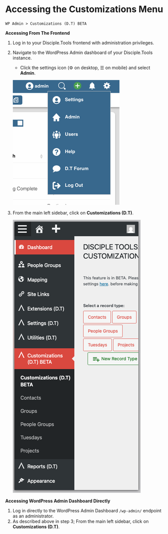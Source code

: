 # Accessing the Customizations Menu

`WP Admin > Customizations (D.T) BETA`

__Accessing From The Frontend__

1. Log in to your Disciple.Tools frontend with administration privileges.
2. Navigate to the WordPress Admin dashboard of your Disciple.Tools instance.
    - Click the settings icon (⚙️ on desktop, ☰ on mobile) and select **Admin**.

    ![Frontend Customizations Menu Access](./imgs/menu/frontend-customizations-menu-access.png)

3. From the main left sidebar, click on **Customizations (D.T)**.

    ![Mobile Customizations Menu in Sidebar](./imgs/menu/mobile-customizations-menu-sidebar.png)


__Accessing WordPress Admin Dashboard Directly__

1. Log in directly to the WordPress Admin Dashboard `/wp-admin/` endpoint as an administrator.
2. As described above in step 3; From the main left sidebar, click on **Customizations (D.T)**.